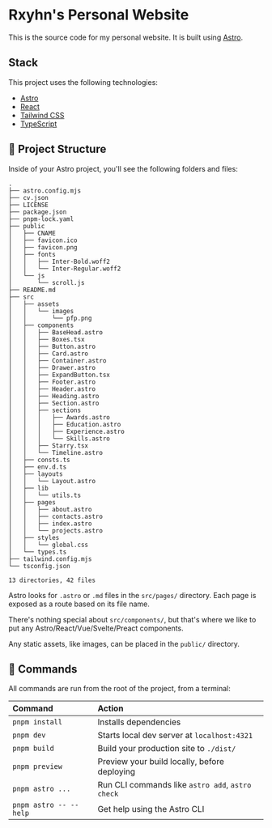 # Rxyhn's Personal Website

This is the source code for my personal website. It is built using [Astro](https://astro.build/).

## Stack

This project uses the following technologies:

- [Astro](https://astro.build/)
- [React](https://react.dev/)
- [Tailwind CSS](https://tailwindcss.com/)
- [TypeScript](https://www.typescriptlang.org/)

## 🚀 Project Structure

Inside of your Astro project, you'll see the following folders and files:

```text
.
├── astro.config.mjs
├── cv.json
├── LICENSE
├── package.json
├── pnpm-lock.yaml
├── public
│   ├── CNAME
│   ├── favicon.ico
│   ├── favicon.png
│   ├── fonts
│   │   ├── Inter-Bold.woff2
│   │   └── Inter-Regular.woff2
│   └── js
│       └── scroll.js
├── README.md
├── src
│   ├── assets
│   │   └── images
│   │       └── pfp.png
│   ├── components
│   │   ├── BaseHead.astro
│   │   ├── Boxes.tsx
│   │   ├── Button.astro
│   │   ├── Card.astro
│   │   ├── Container.astro
│   │   ├── Drawer.astro
│   │   ├── ExpandButton.tsx
│   │   ├── Footer.astro
│   │   ├── Header.astro
│   │   ├── Heading.astro
│   │   ├── Section.astro
│   │   ├── sections
│   │   │   ├── Awards.astro
│   │   │   ├── Education.astro
│   │   │   ├── Experience.astro
│   │   │   └── Skills.astro
│   │   ├── Starry.tsx
│   │   └── Timeline.astro
│   ├── consts.ts
│   ├── env.d.ts
│   ├── layouts
│   │   └── Layout.astro
│   ├── lib
│   │   └── utils.ts
│   ├── pages
│   │   ├── about.astro
│   │   ├── contacts.astro
│   │   ├── index.astro
│   │   └── projects.astro
│   ├── styles
│   │   └── global.css
│   └── types.ts
├── tailwind.config.mjs
└── tsconfig.json

13 directories, 42 files
```

Astro looks for `.astro` or `.md` files in the `src/pages/` directory. Each page is exposed as a route based on its file name.

There's nothing special about `src/components/`, but that's where we like to put any Astro/React/Vue/Svelte/Preact components.

Any static assets, like images, can be placed in the `public/` directory.

## 🧞 Commands

All commands are run from the root of the project, from a terminal:

| Command                | Action                                           |
| :--------------------- | :----------------------------------------------- |
| `pnpm install`         | Installs dependencies                            |
| `pnpm dev`             | Starts local dev server at `localhost:4321`      |
| `pnpm build`           | Build your production site to `./dist/`          |
| `pnpm preview`         | Preview your build locally, before deploying     |
| `pnpm astro ...`       | Run CLI commands like `astro add`, `astro check` |
| `pnpm astro -- --help` | Get help using the Astro CLI                     |
